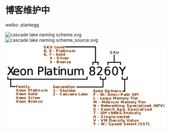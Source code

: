 
# 博客维护中

weibo: plantegg

![cascade lake naming scheme.svg](/Users/ren/src/blog/951413iMgBlog/750px-cascade_lake_naming_scheme.svg.png)
![cascade lake naming scheme_source.svg](750px-cascade_lake_naming_scheme.svg.png)
![cascade lake naming scheme_951413.svg](/951413iMgBlog/750px-cascade_lake_naming_scheme.svg.png)
